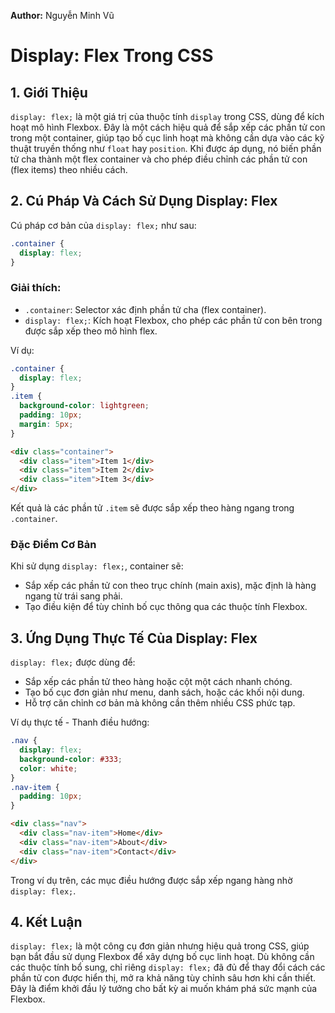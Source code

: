 **Author:** Nguyễn Minh Vũ

# Display: Flex Trong CSS

## 1. Giới Thiệu
`display: flex;` là một giá trị của thuộc tính `display` trong CSS, dùng để kích hoạt mô hình Flexbox. Đây là một cách hiệu quả để sắp xếp các phần tử con trong một container, giúp tạo bố cục linh hoạt mà không cần dựa vào các kỹ thuật truyền thống như `float` hay `position`. Khi được áp dụng, nó biến phần tử cha thành một flex container và cho phép điều chỉnh các phần tử con (flex items) theo nhiều cách.

## 2. Cú Pháp Và Cách Sử Dụng Display: Flex
Cú pháp cơ bản của `display: flex;` như sau:
```css
.container {
  display: flex;
}
```
### Giải thích:
- `.container`: Selector xác định phần tử cha (flex container).
- `display: flex;`: Kích hoạt Flexbox, cho phép các phần tử con bên trong được sắp xếp theo mô hình flex.

Ví dụ:
```css
.container {
  display: flex;
}
.item {
  background-color: lightgreen;
  padding: 10px;
  margin: 5px;
}
```
```html
<div class="container">
  <div class="item">Item 1</div>
  <div class="item">Item 2</div>
  <div class="item">Item 3</div>
</div>
```
Kết quả là các phần tử `.item` sẽ được sắp xếp theo hàng ngang trong `.container`.

### Đặc Điểm Cơ Bản
Khi sử dụng `display: flex;`, container sẽ:
- Sắp xếp các phần tử con theo trục chính (main axis), mặc định là hàng ngang từ trái sang phải.
- Tạo điều kiện để tùy chỉnh bố cục thông qua các thuộc tính Flexbox.

## 3. Ứng Dụng Thực Tế Của Display: Flex
`display: flex;` được dùng để:
- Sắp xếp các phần tử theo hàng hoặc cột một cách nhanh chóng.
- Tạo bố cục đơn giản như menu, danh sách, hoặc các khối nội dung.
- Hỗ trợ căn chỉnh cơ bản mà không cần thêm nhiều CSS phức tạp.

Ví dụ thực tế - Thanh điều hướng:
```css
.nav {
  display: flex;
  background-color: #333;
  color: white;
}
.nav-item {
  padding: 10px;
}
```
```html
<div class="nav">
  <div class="nav-item">Home</div>
  <div class="nav-item">About</div>
  <div class="nav-item">Contact</div>
</div>
```
Trong ví dụ trên, các mục điều hướng được sắp xếp ngang hàng nhờ `display: flex;`.

## 4. Kết Luận
`display: flex;` là một công cụ đơn giản nhưng hiệu quả trong CSS, giúp bạn bắt đầu sử dụng Flexbox để xây dựng bố cục linh hoạt. Dù không cần các thuộc tính bổ sung, chỉ riêng `display: flex;` đã đủ để thay đổi cách các phần tử con được hiển thị, mở ra khả năng tùy chỉnh sâu hơn khi cần thiết. Đây là điểm khởi đầu lý tưởng cho bất kỳ ai muốn khám phá sức mạnh của Flexbox.